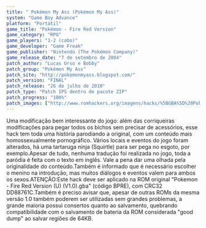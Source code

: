 ```yaml
---
title: " Pokémon My Ass (Pokémon My Ass)"
system: "Game Boy Advance"
platform: "Portátil"
game_title: "Pokémon - Fire Red Version"
game_category: "RPG"
game_players: "1-2 (cabo)"
game_developer: "Game Freak"
game_publisher: "Nintendo (The Pokémon Company)"
game_release_date: "7 de setembro de 2004"
patch_author: "Lucas Urso e Bobby"
patch_group: "Pokémon My Ass"
patch_site: "http://pokemonmyass.blogspot.com/"
patch_version: "FINAL"
patch_release: "26 de julho de 2010"
patch_type: "Patch IPS dentro de pacote ZIP"
patch_progress: "100%"
patch_images: ["http://www.romhackers.org/imagens/hacks/%5BGBA%5D%20Pokemon%20My%20Ass%20-%201.png","http://www.romhackers.org/imagens/hacks/%5BGBA%5D%20Pokemon%20My%20Ass%20-%202.png","http://www.romhackers.org/imagens/hacks/%5BGBA%5D%20Pokemon%20My%20Ass%20-%203.png"]
---
```

Uma modificação bem interessante do jogo: além das corriqueiras modificações para pegar todos os bichos sem precisar de acessórios, esse hack tem toda uma história parodiando a original, com um conteúdo mais homossexualmente pornográfico. Vários locais e eventos do jogo foram alterados, há uma tartaruga ninja (Squirtle) para ser pega no esgoto, por exemplo.Apesar de tudo, nenhuma tradução foi realizada no jogo, toda a paródia é feita com o texto em inglês. Vale a pena dar uma olhada pela originalidade do conteúdo.Também é informado que é necessário escolher o menino na introdução, mas muitos diálogos e eventos valem para ambos os sexos.ATENÇÃO:Este hack deve ser aplicado na ROM original "Pokemon - Fire Red Version (U) (V1.0).gba" (código BPRE), com CRC32 DD88761C.Também é preciso avisar que, apesar de outras ROMs da mesma versão 1.0 também poderem ser utilizadas sem grandes problemas, a grande maioria possui consertos quanto ao salvamento, quebrando compatibilidade com o salvamento de bateria da ROM considerada "good dump" ao salvar regiões de 64KB.